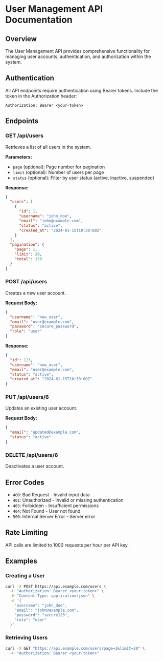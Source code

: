 # User Management API Documentation

## Overview
The User Management API provides comprehensive functionality for managing user accounts, authentication, and authorization within the system.

## Authentication
All API endpoints require authentication using Bearer tokens. Include the token in the Authorization header:
```
Authorization: Bearer <your-token>
```

## Endpoints

### GET /api/users
Retrieves a list of all users in the system.

**Parameters:**
- `page` (optional): Page number for pagination
- `limit` (optional): Number of users per page
- `status` (optional): Filter by user status (active, inactive, suspended)

**Response:**
```json
{
  "users": [
    {
      "id": 1,
      "username": "john_doe",
      "email": "john@example.com",
      "status": "active",
      "created_at": "2024-01-15T10:30:00Z"
    }
  ],
  "pagination": {
    "page": 1,
    "limit": 20,
    "total": 150
  }
}
```

### POST /api/users
Creates a new user account.

**Request Body:**
```json
{
  "username": "new_user",
  "email": "user@example.com",
  "password": "secure_password",
  "role": "user"
}
```

**Response:**
```json
{
  "id": 123,
  "username": "new_user",
  "email": "user@example.com",
  "status": "active",
  "created_at": "2024-01-15T10:30:00Z"
}
```

### PUT /api/users/6
Updates an existing user account.

**Request Body:**
```json
{
  "email": "updated@example.com",
  "status": "active"
}
```

### DELETE /api/users/6
Deactivates a user account.

## Error Codes
- `400`: Bad Request - Invalid input data
- `401`: Unauthorized - Invalid or missing authentication
- `403`: Forbidden - Insufficient permissions
- `404`: Not Found - User not found
- `500`: Internal Server Error - Server error

## Rate Limiting
API calls are limited to 1000 requests per hour per API key.

## Examples

### Creating a User
```bash
curl -X POST https://api.example.com/users \
  -H "Authorization: Bearer <your-token>" \
  -H "Content-Type: application/json" \
  -d '{
    "username": "john_doe",
    "email": "john@example.com",
    "password": "secure123",
    "role": "user"
  }'
```

### Retrieving Users
```bash
curl -X GET "https://api.example.com/users?page=1&limit=20" \
  -H "Authorization: Bearer <your-token>"
```
